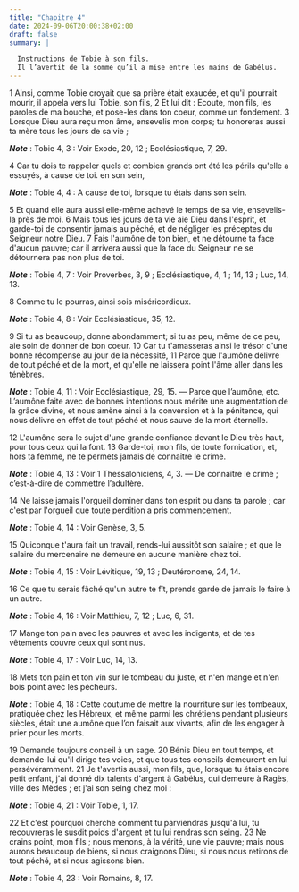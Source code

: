 ```yaml
---
title: "Chapitre 4"
date: 2024-09-06T20:00:38+02:00
draft: false
summary: |
  
  Instructions de Tobie à son fils.
  Il l’avertit de la somme qu’il a mise entre les mains de Gabélus.
---
```



1 Ainsi, comme Tobie croyait que sa prière était exaucée, et qu'il pourrait mourir, il appela vers lui Tobie, son fils, 2 Et lui dit : Ecoute, mon fils, les paroles de ma bouche, et pose-les dans ton coeur, comme un fondement. 3 Lorsque Dieu aura reçu mon âme, ensevelis mon corps; tu honoreras aussi ta mère tous les jours de sa vie ;

***Note*** :  Tobie 4, 3 : Voir Exode, 20, 12 ; Ecclésiastique, 7, 29.

4 Car tu dois te rappeler quels et combien grands ont été les périls qu'elle a essuyés, à cause de toi. en son sein,

***Note*** :  Tobie 4, 4 : A cause de toi, lorsque tu étais dans son sein.

5 Et quand elle aura aussi elle-même achevé le temps de sa vie, ensevelis-la près de moi. 6 Mais tous les jours de ta vie aie Dieu dans l'esprit, et garde-toi de consentir jamais au péché, et de négliger les préceptes du Seigneur notre Dieu. 7 Fais l'aumône de ton bien, et ne détourne ta face d'aucun pauvre; car il arrivera aussi que la face du Seigneur ne se détournera pas non plus de toi.

***Note*** :  Tobie 4, 7 : Voir Proverbes, 3, 9 ; Ecclésiastique, 4, 1 ; 14, 13 ; Luc, 14, 13.

8 Comme tu le pourras, ainsi sois miséricordieux.

***Note*** :  Tobie 4, 8 : Voir Ecclésiastique, 35, 12.

9 Si tu as beaucoup, donne abondamment; si tu as peu, même de ce peu, aie soin de donner de bon coeur. 10 Car tu t'amasseras ainsi le trésor d'une bonne récompense au jour de la nécessité, 11 Parce que l'aumône délivre de tout péché et de la mort, et qu'elle ne laissera point l'âme aller dans les ténèbres.

***Note*** :  Tobie 4, 11 : Voir Ecclésiastique, 29, 15. ― Parce que l’aumône, etc. L’aumône faite avec de bonnes intentions nous mérite une augmentation de la grâce divine, et nous amène ainsi à la conversion et à la pénitence, qui nous délivre en effet de tout péché et nous sauve de la mort éternelle.

12 L'aumône sera le sujet d'une grande confiance devant le Dieu très haut, pour tous ceux qui la font. 13 Garde-toi, mon fils, de toute fornication, et, hors ta femme, ne te permets jamais de connaître le crime.

***Note*** :  Tobie 4, 13 : Voir 1 Thessaloniciens, 4, 3. ― De connaître le crime ; c’est-à-dire de commettre l’adultère.

14 Ne laisse jamais l'orgueil dominer dans ton esprit ou dans ta parole ; car c'est par l'orgueil que toute perdition a pris commencement.

***Note*** :  Tobie 4, 14 : Voir Genèse, 3, 5.

15 Quiconque t'aura fait un travail, rends-lui aussitôt son salaire ; et que le salaire du mercenaire ne demeure en aucune manière chez toi.

***Note*** :  Tobie 4, 15 : Voir Lévitique, 19, 13 ; Deutéronome, 24, 14.

16 Ce que tu serais fâché qu'un autre te fît, prends garde de jamais le faire à un autre.

***Note*** :  Tobie 4, 16 : Voir Matthieu, 7, 12 ; Luc, 6, 31.

17 Mange ton pain avec les pauvres et avec les indigents, et de tes vêtements couvre ceux qui sont nus.

***Note*** :  Tobie 4, 17 : Voir Luc, 14, 13.

18 Mets ton pain et ton vin sur le tombeau du juste, et n'en mange et n'en bois point avec les pécheurs.

***Note*** :  Tobie 4, 18 : Cette coutume de mettre la nourriture sur les tombeaux, pratiquée chez les Hébreux, et même parmi les chrétiens pendant plusieurs siècles, était une aumône que l’on faisait aux vivants, afin de les engager à prier pour les morts.

19 Demande toujours conseil à un sage. 20 Bénis Dieu en tout temps, et demande-lui qu'il dirige tes voies, et que tous tes conseils demeurent en lui persévéramment. 21 Je t'avertis aussi, mon fils, que, lorsque tu étais encore petit enfant, j'ai donné dix talents d'argent à Gabélus, qui demeure à Ragès, ville des Mèdes ; et j'ai son seing chez moi :

***Note*** :  Tobie 4, 21 : Voir Tobie, 1, 17.

22 Et c'est pourquoi cherche comment tu parviendras jusqu'à lui, tu recouvreras le susdit poids d'argent et tu lui rendras son seing. 23 Ne crains point, mon fils ; nous menons, à la vérité, une vie pauvre; mais nous aurons beaucoup de biens, si nous craignons Dieu, si nous nous retirons de tout péché, et si nous agissons bien.

***Note*** :  Tobie 4, 23 : Voir Romains, 8, 17.

